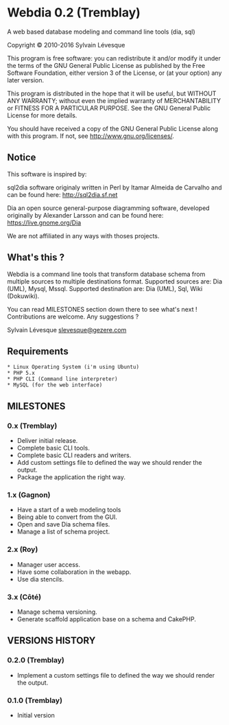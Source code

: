 # Webdia 0.2 (Tremblay)

A web based database modeling and command line tools (dia, sql)

Copyright © 2010-2016 Sylvain Lévesque

This program is free software: you can redistribute it and/or modify
it under the terms of the GNU General Public License as published by
the Free Software Foundation, either version 3 of the License, or
(at your option) any later version.

This program is distributed in the hope that it will be useful,
but WITHOUT ANY WARRANTY; without even the implied warranty of
MERCHANTABILITY or FITNESS FOR A PARTICULAR PURPOSE.  See the
GNU General Public License for more details.

You should have received a copy of the GNU General Public License
along with this program.  If not, see <http://www.gnu.org/licenses/>.


## Notice

This software is inspired by:

sql2dia software originaly written in Perl by Itamar Almeida de Carvalho
and can be found here: http://sql2dia.sf.net

Dia an open source general-purpose diagramming software, developed
originally by Alexander Larsson and can be found here: https://live.gnome.org/Dia

We are not affiliated in any ways with thoses projects.


## What's this ?

Webdia is a command line tools that transform database schema from multiple sources to multiple destinations format. Supported sources are: Dia (UML), Mysql, Mssql. Supported destination are: Dia (UML), Sql, Wiki (Dokuwiki).

You can read MILESTONES section down there to see what's next ! Contributions are welcome. Any suggestions ?

Sylvain Lévesque <slevesque@gezere.com>


## Requirements

    * Linux Operating System (i'm using Ubuntu)
    * PHP 5.x
    * PHP CLI (Command line interpreter)
    * MySQL (for the web interface)


## MILESTONES

### 0.x (Tremblay)

  * Deliver initial release.
  * Complete basic CLI tools.
  * Complete basic CLI readers and writers.
  * Add custom settings file to defined the way we should render the output.
  * Package the application the right way.

### 1.x (Gagnon)

  * Have a start of a web modeling tools
  * Being able to convert from the GUI.
  * Open and save Dia schema files.
  * Manage a list of schema project.

### 2.x (Roy)

  * Manager user access.
  * Have some collaboration in the webapp.
  * Use dia stencils.

### 3.x (Côté)

  * Manage schema versioning.
  * Generate scaffold application base on a schema and CakePHP.


## VERSIONS HISTORY

### 0.2.0 (Tremblay)

* Implement a custom settings file to defined the way we should render the output.

### 0.1.0 (Tremblay)

* Initial version
